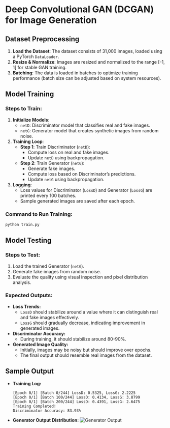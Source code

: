 # Deep Convolutional GAN (DCGAN) for Image Generation

## Dataset Preprocessing
1. **Load the Dataset**: The dataset consists of 31,000 images, loaded using a PyTorch `DataLoader`.
2. **Resize & Normalize**: Images are resized and normalized to the range [-1, 1] for stable GAN training.
3. **Batching**: The data is loaded in batches to optimize training performance (batch size can be adjusted based on system resources).

## Model Training
### Steps to Train:
1. **Initialize Models**: 
   - `netD`: Discriminator model that classifies real and fake images.
   - `netG`: Generator model that creates synthetic images from random noise.
2. **Training Loop**:
   - **Step 1**: Train Discriminator (`netD`):
     - Compute loss on real and fake images.
     - Update `netD` using backpropagation.
   - **Step 2**: Train Generator (`netG`):
     - Generate fake images.
     - Compute loss based on Discriminator’s predictions.
     - Update `netG` using backpropagation.
3. **Logging**:
   - Loss values for Discriminator (`LossD`) and Generator (`LossG`) are printed every 100 batches.
   - Sample generated images are saved after each epoch.

### Command to Run Training:
```bash
python train.py
```

## Model Testing
### Steps to Test:
1. Load the trained Generator (`netG`).
2. Generate fake images from random noise.
3. Evaluate the quality using visual inspection and pixel distribution analysis.

### Expected Outputs:
- **Loss Trends:**
  - `LossD` should stabilize around a value where it can distinguish real and fake images effectively.
  - `LossG` should gradually decrease, indicating improvement in generated images.
- **Discriminator Accuracy:**
  - During training, it should stabilize around 80-90%.
- **Generated Image Quality:**
  - Initially, images may be noisy but should improve over epochs.
  - The final output should resemble real images from the dataset.

## Sample Output
- **Training Log:**
  ```
  [Epoch 0/1] [Batch 0/244] LossD: 0.5325, LossG: 2.2225
  [Epoch 0/1] [Batch 100/244] LossD: 0.4134, LossG: 3.8799
  [Epoch 0/1] [Batch 200/244] LossD: 0.4391, LossG: 2.6475
  Training Completed!
  Discriminator Accuracy: 83.93%
  ```
- **Generator Output Distribution:**
  ![Generator Output](output.png)
